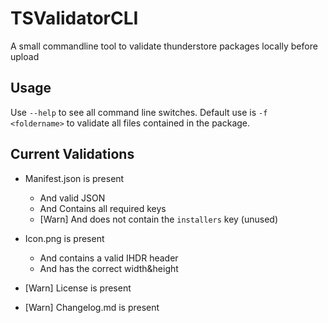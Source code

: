 # TSValidatorCLI

A small commandline tool to validate thunderstore packages locally before upload

## Usage

Use `--help` to see all command line switches. Default use is `-f <foldername>` to validate all files contained in the package.

## Current Validations

- Manifest.json is present
  - And valid JSON
  - And Contains all required keys
  - [Warn] And does not contain the `installers` key (unused)
 
- Icon.png is present
  - And contains a valid IHDR header
  - And has the correct width&height

- [Warn] License is present
- [Warn] Changelog.md is present
